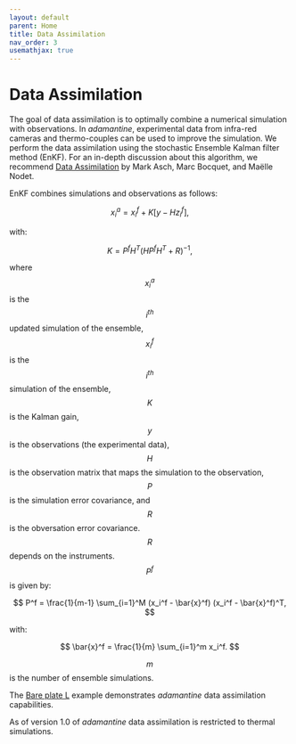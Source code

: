 ```yaml
---
layout: default
parent: Home
title: Data Assimilation
nav_order: 3
usemathjax: true
---
```


# Data Assimilation
The goal of data assimilation is to optimally combine a numerical simulation
with observations. In *adamantine*, experimental data from infra-red cameras 
and thermo-couples can be used to improve the simulation. We perform the data 
assimilation using the stochastic Ensemble Kalman filter method (EnKF). For an 
in-depth discussion about this algorithm, we recommend 
[Data Assimilation](https://epubs.siam.org/doi/abs/10.1137/1.9781611974546) by 
Mark Asch, Marc Bocquet, and Maëlle Nodet. 

EnKF combines simulations and observations as follows:

$$
x_i^a = x_i^f + K [y-H z_i^f],
$$

with:

$$
K = P^f H^T (H P^f H^T +R)^{-1},
$$

where $$x_i^a$$ is the $$i^{th}$$ updated simulation of the ensemble, $$x_i^f$$ 
is the $$i^{th}$$ simulation of the ensemble, $$K$$ is the Kalman gain, $$y$$ is
the observations (the experimental data), $$H$$ is the observation matrix that maps
the simulation to the observation, $$P$$ is the simulation error covariance, and
$$R$$ is the obversation error covariance. $$R$$ depends on the instruments. $$P^f$$ is
given by:

$$
P^f = \frac{1}{m-1} \sum_{i=1}^M (x_i^f - \bar{x}^f) (x_i^f - \bar{x}^f)^T,
$$

with:

$$
\bar{x}^f = \frac{1}{m} \sum_{i=1}^m x_i^f.
$$

$$m$$ is the number of ensemble simulations.

The [Bare plate L]({{site.baseurl}}/doc/examples/hour_glass) example
demonstrates *adamantine* data assimilation capabilities.

As of version 1.0 of *adamantine* data assimilation is restricted to thermal
simulations.

